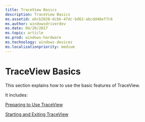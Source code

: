 ```yaml
---
title: TraceView Basics
description: TraceView Basics
ms.assetid: e6cb2028-dcb6-47dc-bd62-abcdd46ef7c6
ms.author: windowsdriverdev
ms.date: 04/20/2017
ms.topic: article
ms.prod: windows-hardware
ms.technology: windows-devices
ms.localizationpriority: medium
---
```


# TraceView Basics


This section explains how to use the basic features of TraceView.

It includes:

[Preparing to Use TraceView](preparing-to-use-traceview.md)

[Starting and Exiting TraceView](starting-and-exiting-traceview.md)

 

 





